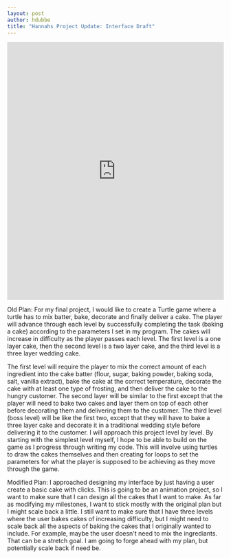 ```yaml
---
layout: post
author: hdubbe
title: "Hannahs Project Update: Interface Draft"
---
```


<iframe src="https://trinket.io/embed/python/391d7cab8a" width="100%" height="600" frameborder="0" marginwidth="0" marginheight="0" allowfullscreen></iframe>

Old Plan:
For my final project, I would like to create a Turtle game where a turtle has to mix batter, bake, decorate and finally deliver a cake. The player will advance through each level by successfully completing the task (baking a cake) according to the parameters I set in my program. The cakes will increase in difficulty as the player passes each level. The first level is a one layer cake, then the second level is a two layer cake, and the third level is a three layer wedding cake.

The first level will require the player to mix the correct amount of each ingredient into the cake batter (flour, sugar, baking powder, baking soda, salt, vanilla extract), bake the cake at the correct temperature, decorate the cake with at least one type of frosting, and then deliver the cake to the hungry customer.
The second layer will be similar to the first except that the player will need to bake two cakes and layer them on top of each other before decorating them and delivering them to the customer.
The third level (boss level) will be like the first two, except that they will have to bake a three layer cake and decorate it in a traditional wedding style before delivering it to the customer. I will approach this project level by level. By starting with the simplest level myself, I hope to be able to build on the game as I progress through writing my code. This will involve using turtles to draw the cakes themselves and then creating for loops to set the parameters for what the player is supposed to be achieving as they move through the game.

 Modified Plan:
I approached designing my interface by just having a user create a basic cake with clicks. 
This is going to be an animation project, so I want to make sure that I can design all the cakes that I want to make. 
As far as modifying my milestones, I want to stick mostly with the original plan but I might scale back a little. I still want to make sure that I have three levels
where the user bakes cakes of increasing difficulty, but I might need to scale back all the aspects of baking the cakes that I originally wanted to include.
For example, maybe the user doesn't need to mix the ingrediants. That can be a stretch goal. 
I am going to forge ahead with my plan, but potentially scale back if need be. 
